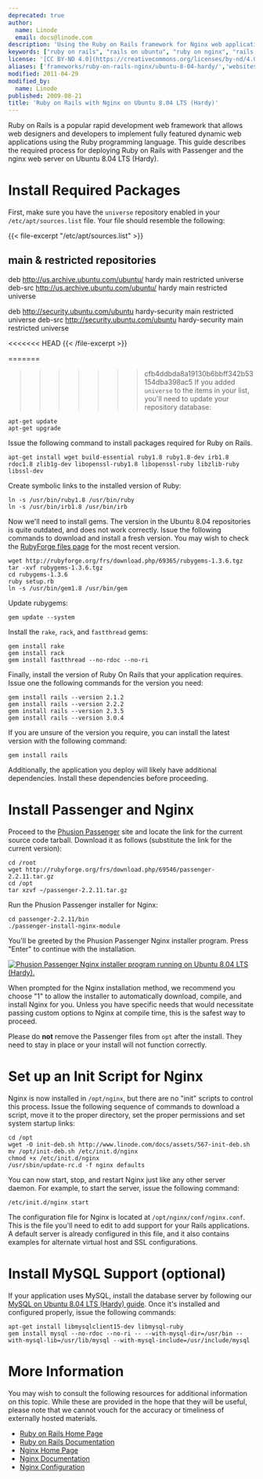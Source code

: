 ```yaml
---
deprecated: true
author:
  name: Linode
  email: docs@linode.com
description: 'Using the Ruby on Rails framework for Nginx web applications on the Ubuntu 8.04 LTS operating system.'
keywords: ["ruby on rails", "rails on ubuntu", "ruby on nginx", "rails apps"]
license: '[CC BY-ND 4.0](https://creativecommons.org/licenses/by-nd/4.0)'
aliases: ['frameworks/ruby-on-rails-nginx/ubuntu-8-04-hardy/','websites/ror/ruby-on-rails-with-nginx-on-ubuntu-8-04-hardy/']
modified: 2011-04-29
modified_by:
  name: Linode
published: 2009-08-21
title: 'Ruby on Rails with Nginx on Ubuntu 8.04 LTS (Hardy)'
---
```




Ruby on Rails is a popular rapid development web framework that allows web designers and developers to implement fully featured dynamic web applications using the Ruby programming language. This guide describes the required process for deploying Ruby on Rails with Passenger and the nginx web server on Ubuntu 8.04 LTS (Hardy).

# Install Required Packages

First, make sure you have the `universe` repository enabled in your `/etc/apt/sources.list` file. Your file should resemble the following:

{{< file-excerpt "/etc/apt/sources.list" >}}
## main & restricted repositories
deb http://us.archive.ubuntu.com/ubuntu/ hardy main restricted universe
deb-src http://us.archive.ubuntu.com/ubuntu/ hardy main restricted universe

deb http://security.ubuntu.com/ubuntu hardy-security main restricted universe
deb-src http://security.ubuntu.com/ubuntu hardy-security main restricted universe

<<<<<<< HEAD
{{< /file-excerpt >}}


=======
>>>>>>> cfb4ddbda8a19130b6bbff342b53154dba398ac5
If you added `universe` to the items in your list, you'll need to update your repository database:

    apt-get update
    apt-get upgrade

Issue the following command to install packages required for Ruby on Rails.

    apt-get install wget build-essential ruby1.8 ruby1.8-dev irb1.8 rdoc1.8 zlib1g-dev libopenssl-ruby1.8 libopenssl-ruby libzlib-ruby libssl-dev

Create symbolic links to the installed version of Ruby:

    ln -s /usr/bin/ruby1.8 /usr/bin/ruby
    ln -s /usr/bin/irb1.8 /usr/bin/irb

Now we'll need to install gems. The version in the Ubuntu 8.04 repositories is quite outdated, and does not work correctly. Issue the following commands to download and install a fresh version. You may wish to check the [RubyForge files page](http://http://rubygems.org/gems/rubyforge) for the most recent version.

    wget http://rubyforge.org/frs/download.php/69365/rubygems-1.3.6.tgz
    tar -xvf rubygems-1.3.6.tgz
    cd rubygems-1.3.6
    ruby setup.rb
    ln -s /usr/bin/gem1.8 /usr/bin/gem

Update rubygems:

    gem update --system

Install the `rake`, `rack`, and `fastthread` gems:

    gem install rake
    gem install rack
    gem install fastthread --no-rdoc --no-ri

Finally, install the version of Ruby On Rails that your application requires. Issue one the following commands for the version you need:

    gem install rails --version 2.1.2
    gem install rails --version 2.2.2
    gem install rails --version 2.3.5
    gem install rails --version 3.0.4

If you are unsure of the version you require, you can install the latest version with the following command:

    gem install rails

Additionally, the application you deploy will likely have additional dependencies. Install these dependencies before proceeding.

# Install Passenger and Nginx

Proceed to the [Phusion Passenger](http://www.modrails.com/install.html) site and locate the link for the current source code tarball. Download it as follows (substitute the link for the current version):

    cd /root
    wget http://rubyforge.org/frs/download.php/69546/passenger-2.2.11.tar.gz
    cd /opt
    tar xzvf ~/passenger-2.2.11.tar.gz

Run the Phusion Passenger installer for Nginx:

    cd passenger-2.2.11/bin
    ./passenger-install-nginx-module

You'll be greeted by the Phusion Passenger Nginx installer program. Press "Enter" to continue with the installation.

[![Phusion Passenger Nginx installer program running on Ubuntu 8.04 LTS (Hardy).](/docs/assets/465-01-passenger-nginx-installer.png)](/docs/assets/465-01-passenger-nginx-installer.png)

When prompted for the Nginx installation method, we recommend you choose "1" to allow the installer to automatically download, compile, and install Nginx for you. Unless you have specific needs that would necessitate passing custom options to Nginx at compile time, this is the safest way to proceed.

Please do **not** remove the Passenger files from `opt` after the install. They need to stay in place or your install will not function correctly.

# Set up an Init Script for Nginx

Nginx is now installed in `/opt/nginx`, but there are no "init" scripts to control this process. Issue the following sequence of commands to download a script, move it to the proper directory, set the proper permissions and set system startup links:

    cd /opt
    wget -O init-deb.sh http://www.linode.com/docs/assets/567-init-deb.sh
    mv /opt/init-deb.sh /etc/init.d/nginx
    chmod +x /etc/init.d/nginx
    /usr/sbin/update-rc.d -f nginx defaults

You can now start, stop, and restart Nginx just like any other server daemon. For example, to start the server, issue the following command:

    /etc/init.d/nginx start

The configuration file for Nginx is located at `/opt/nginx/conf/nginx.conf`. This is the file you'll need to edit to add support for your Rails applications. A default server is already configured in this file, and it also contains examples for alternate virtual host and SSL configurations.

# Install MySQL Support (optional)

If your application uses MySQL, install the database server by following our [MySQL on Ubuntu 8.04 LTS (Hardy) guide](/docs/databases/mysql/ubuntu-8-04-hardy). Once it's installed and configured properly, issue the following commands:

    apt-get install libmysqlclient15-dev libmysql-ruby
    gem install mysql --no-rdoc --no-ri -- --with-mysql-dir=/usr/bin --with-mysql-lib=/usr/lib/mysql --with-mysql-include=/usr/include/mysql

# More Information

You may wish to consult the following resources for additional information on this topic. While these are provided in the hope that they will be useful, please note that we cannot vouch for the accuracy or timeliness of externally hosted materials.

- [Ruby on Rails Home Page](http://rubyonrails.org/)
- [Ruby on Rails Documentation](http://rubyonrails.org/documentation)
- [Nginx Home Page](http://nginx.org/)
- [Nginx Documentation](http://nginx.org/en/docs/)
- [Nginx Configuration](/docs/websites/nginx/basic-nginx-configuration)



